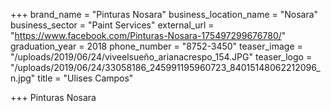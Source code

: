 +++
brand_name = "Pinturas Nosara"
business_location_name = "Nosara"
business_sector = "Paint Services"
external_url = "https://www.facebook.com/Pinturas-Nosara-175497299676780/"
graduation_year = 2018
phone_number = "8752-3450"
teaser_image = "/uploads/2019/06/24/viveelsueño_arianacrespo_154.JPG"
teaser_logo = "/uploads/2019/06/24/33058186_245991195960723_84015148062212096_n.jpg"
title = "Ulises Campos"

+++
Pinturas Nosara